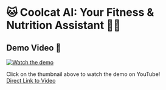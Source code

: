 # 🐱 Coolcat AI: Your Fitness & Nutrition Assistant 💪🍎

## Demo Video 🎥  
[![Watch the demo](https://img.youtube.com/vi/of_62vlSh_E/0.jpg)](https://youtu.be/of_62vlSh_E)

Click on the thumbnail above to watch the demo on YouTube!  
[Direct Link to Video](https://youtu.be/of_62vlSh_E)
